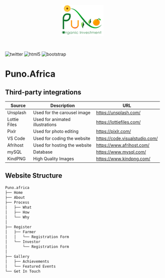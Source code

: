 <div align="center">
  <a href="https://puno.africa/">
    <img src="assets/images/puno-logo-2022.png" alt="Logo" width="137" height="100">
  </a>
</div> <br><br>

![twitter](https://img.shields.io/badge/Twitter-1DA1F2?style=for-the-badge&logo=twitter&logoColor=white)
![html5](https://img.shields.io/badge/HTML5-E34F26?style=for-the-badge&logo=html5&logoColor=white)
![bootstrap](https://img.shields.io/badge/Bootstrap-563D7C?style=for-the-badge&logo=bootstrap&logoColor=white)

# Puno.Africa 

## Third-party integrations

| Source        | Description                                  | URL                     |
| ------------------ | -------------------------------------------- | -------------------------- |
| Unsplash            | Used for the carousel image                 | https://unsplash.com/             |
| Lottie Files            | Used for animated illustrations                                  | https://lottiefiles.com/                |
| Pixlr            | Used for photo editing                                | https://pixlr.com/         |
| VS Code          | Used for coding the website                                 | https://code.visualstudio.com/         |
| Afrihost               | Used for hosting the website                                 | https://www.afrihost.com/    |
| mySQL              | Database                                 | https://www.mysql.com/             |
| KindPNG              | High Quality Images                                 | https://www.kindpng.com/             |



## Website Structure

```shell
Puno.africa
├── Home
├── About
├── Process
│   ├── What 
│   ├── How  
│   └── Why
│       
├── Register
│   ├── Farmer
│   │   └── Registration Form
│   └── Investor
│       └── Registration Form
│   
├── Gallery
│   ├── Achievements
│   └── Featured Events
└── Get In Touch
```
